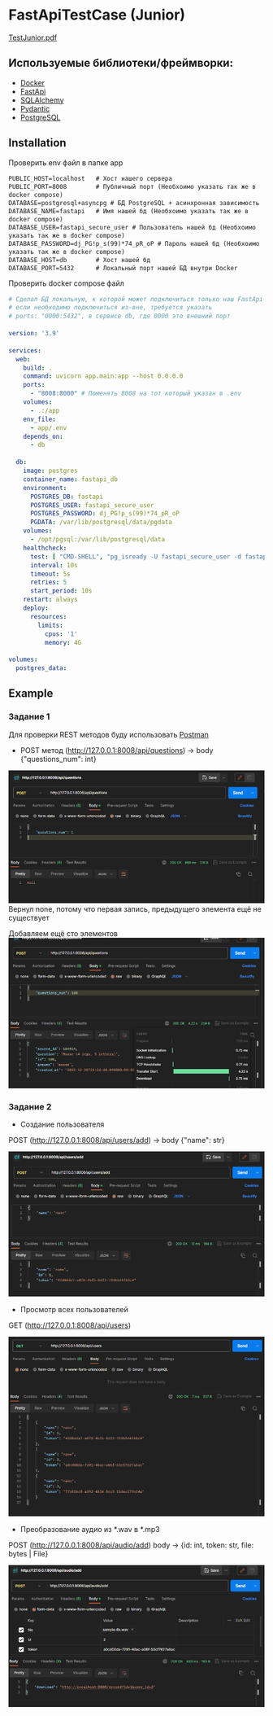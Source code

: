 # FastApiTestCase (Junior)

[TestJunior.pdf](TestJunior.pdf)

## Используемые библиотеки/фреймворки:
- [Docker](https://www.docker.com/)
- [FastApi](https://fastapi.tiangolo.com/)
- [SQLAlchemy](https://www.sqlalchemy.org/)
- [Pydantic](https://docs.pydantic.dev/latest/)
- [PostgreSQL](https://www.postgresql.org/)

## Installation

Проверить env файл в папке app

```dotenv
PUBLIC_HOST=localhost   # Хост нашего сервера
PUBLIC_PORT=8008        # Публичный порт (Необхоимо указать так же в docker compose)
DATABASE=postgresql+asyncpg # БД PostgreSQL + асинхронная зависимость
DATABASE_NAME=fastapi   # Имя нашей бд (Необхоимо указать так же в docker compose)
DATABASE_USER=fastapi_secure_user # Пользователь нашей бд (Необхоимо указать так же в docker compose)
DATABASE_PASSWORD=dj_PG!p_s(99)*74_pR_oP # Пароль нашей бд (Необхоимо указать так же в docker compose)
DATABASE_HOST=db        # Хост нашей бд
DATABASE_PORT=5432      # Локальный порт нашей БД внутри Docker
```

Проверить docker compose файл

```yaml
# Сделал БД локальную, к которой может подключиться только наш FastApi сервис в целях безопасности
# если необходимо подключиться из-вне, требуется указать 
# ports: "0000:5432", в сервисе db, где 0000 это внешний порт 

version: '3.9'

services:
  web:
    build: .
    command: uvicorn app.main:app --host 0.0.0.0
    ports:
      - "8008:8000" # Поменять 8008 на тот который указан в .env
    volumes:
      - .:/app
    env_file:
      - app/.env
    depends_on:
      - db

  db:
    image: postgres
    container_name: fastapi_db
    environment:
      POSTGRES_DB: fastapi
      POSTGRES_USER: fastapi_secure_user
      POSTGRES_PASSWORD: dj_PG!p_s(99)*74_pR_oP
      PGDATA: /var/lib/postgresql/data/pgdata
    volumes:
      - /opt/pgsql:/var/lib/postgresql/data
    healthcheck:
      test: [ "CMD-SHELL", "pg_isready -U fastapi_secure_user -d fastapi" ]
      interval: 10s
      timeout: 5s
      retries: 5
      start_period: 10s
    restart: always
    deploy:
      resources:
        limits:
          cpus: '1'
          memory: 4G

volumes:
  postgres_data:
```

## Example

### Задание 1

Для проверки REST методов буду использовать [Postman](https://www.postman.com/)

- POST метод (http://127.0.0.1:8008/api/questions) -> body {"questions_num": int}

![1.png](img/1.png)
Вернул none, потому что первая запись, предыдущего элемента ещё не существует

Добавляем ещё сто элементов
![2.png](img/2.png)

### Задание 2

- Создание пользователя

POST (http://127.0.0.1:8008/api/users/add) -> body {"name": str}

![3.png](img/3.png)

- Просмотр всех пользователей

GET (http://127.0.0.1:8008/api/users)

![4.png](img/4.png)

- Преобразование аудио из *.wav в *.mp3

POST (http://127.0.0.1:8008/api/audio/add) body -> {id: int, token: str, file: bytes | File}

![5.png](img/5.png)

